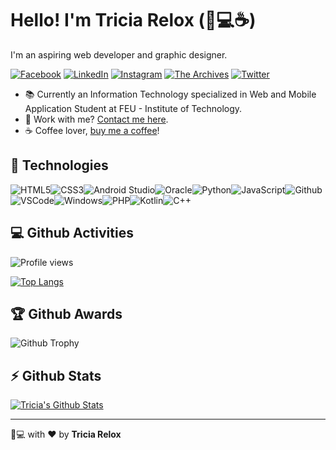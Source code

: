 # Hello! I'm Tricia Relox (:microphone::computer::coffee:)

I'm an aspiring web developer and graphic designer.

[![Facebook](https://img.shields.io/badge/facebook-%231877F2.svg?&style=for-the-badge&logo=facebook&logoColor=white)](https://facebook.com/3ciadgr) [![LinkedIn](https://img.shields.io/badge/linkedin-%230077B5.svg?&style=for-the-badge&logo=linkedin&logoColor=white)](https://linkedin.com/in/tricia-relox) [![Instagram](https://img.shields.io/badge/Instagram-E4405F?style=for-the-badge&logo=instagram&logoColor=white)](https://instagram.com/3ciadgr) [![The Archives](https://img.shields.io/badge/Blogger-FF5722?style=for-the-badge&logo=blogger&logoColor=white)](https://welcomearchives.blogspot.com/) [![Twitter](https://img.shields.io/badge/twitter-%231DA1F2.svg?&style=for-the-badge&logo=twitter&logoColor=white)](https://twitter.com/3ciadgr) 

- :books: Currently an Information Technology specialized in Web and Mobile Application Student at FEU - Institute of Technology.
- :email: Work with me? [Contact me here](mailto:tdgrelox@gmail.com).
- :coffee: Coffee lover, [buy me a coffee](https://buymeacoff.ee/3ciadgr)!

## :wrench: Technologies
![HTML5](https://img.icons8.com/color/30/html-5.png)![CSS3](https://img.icons8.com/color/30/css3.png)![Android Studio](https://img.icons8.com/fluent/35/000000/android-os.png)![Oracle](https://img.icons8.com/color/48/000000/oracle-logo.png)![Python](https://img.icons8.com/color/35/000000/python.png)![JavaScript](https://img.icons8.com/color/30/javascript.png)![Github](https://img.icons8.com/material-outlined/30/github.png)![VSCode](https://img.icons8.com/color/30/visual-studio-code-2019.png)![Windows](https://img.icons8.com/color/30/windows-10.png)![PHP](https://img.icons8.com/officel/30/000000/php-logo.png)![Kotlin](https://img.icons8.com/color/30/000000/kotlin.png)![C++](https://img.icons8.com/color/48/000000/c-plus-plus-logo.png)

## :computer: Github Activities
![Profile views](https://gpvc.arturio.dev/3ciadgr)

[![Top Langs](https://github-readme-stats.vercel.app/api/top-langs/?username=3ciadgr&layout=compact)](https://github.com/3ciadgr/github-readme-stats)

## :trophy: Github Awards
![Github Trophy](https://github-profile-trophy.vercel.app/?username=3ciadgr)

## :zap: Github Stats
[![Tricia's Github Stats](https://github-readme-stats.vercel.app/api?username=3ciadgr)](https://github.com/3ciadgr/github-readme-stats)

---

:microphone::computer: with :heart: by **Tricia Relox**

